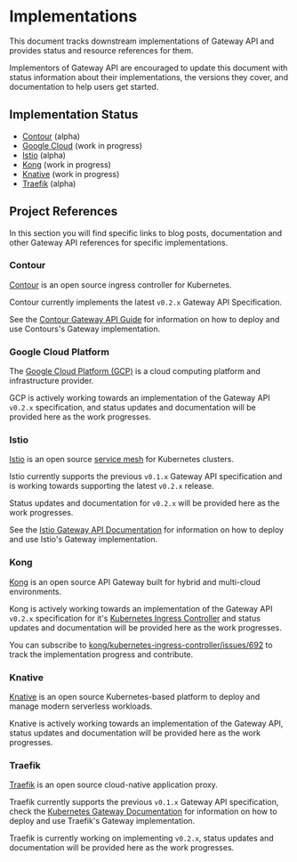 # Implementations

This document tracks downstream implementations of Gateway API and provides status and resource references for them.

Implementors of Gateway API are encouraged to update this document with status information about their implementations, the versions they cover, and documentation to help users get started.

## Implementation Status

- [Contour][1] (alpha)
- [Google Cloud][2] (work in progress)
- [Istio][3] (alpha)
- [Kong][4] (work in progress)
- [Knative][5] (work in progress)
- [Traefik][6] (alpha)

[1]:#contour
[2]:#google-cloud-platform
[3]:#istio
[4]:#kong
[5]:#knative
[6]:#traefik

## Project References

In this section you will find specific links to blog posts, documentation and other Gateway API references for specific implementations.

### Contour

[Contour][contour] is an open source ingress controller for Kubernetes.

Contour currently implements the latest `v0.2.x` Gateway API Specification.

See the [Contour Gateway API Guide][contour-1] for information on how to deploy and use Contours's Gateway implementation.

[contour]:https://projectcontour.io
[latest]:https://doc.traefik.io/traefik/routing/providers/kubernetes-gateway/
[contour-1]:https://projectcontour.io/guides/gateway-api/

### Google Cloud Platform

The [Google Cloud Platform (GCP)][gcp] is a cloud computing platform and infrastructure provider.

GCP is actively working towards an implementation of the Gateway API `v0.2.x` specification, and status updates and documentation will be provided here as the work progresses.

[gcp]:https://cloud.google.com

### Istio

[Istio][istio] is an open source [service mesh][mesh] for Kubernetes clusters.

Istio currently supports the previous `v0.1.x` Gateway API specification and is working towards supporting the latest `v0.2.x` release.

Status updates and documentation for `v0.2.x` will be provided here as the work progresses.

See the [Istio Gateway API Documentation][istio-1] for information on how to deploy and use Istio's Gateway implementation.

[istio]:https://istio.io
[mesh]:https://istio.io/latest/docs/concepts/what-is-istio/#what-is-a-service-mesh
[istio-1]:https://istio.io/latest/docs/tasks/traffic-management/ingress/service-apis/

### Kong

[Kong][kong] is an open source API Gateway built for hybrid and multi-cloud environments.

Kong is actively working towards an implementation of the Gateway API `v0.2.x` specification for it's [Kubernetes Ingress Controller][kic] and status updates and documentation will be provided here as the work progresses.

You can subscribe to [kong/kubernetes-ingress-controller/issues/692][kong-1] to track the implementation progress and contribute.

[kong]:https://konghq.com
[kic]:https://github.com/kong/kubernetes-ingress-controller
[kong-1]:https://github.com/kong/kubernetes-ingress-controller/issues/692

### Knative

[Knative][knative] is an open source Kubernetes-based platform to deploy and manage modern serverless workloads.

Knative is actively working towards an implementation of the Gateway API, status updates and documentation will be provided here as the work progresses.

[knative]:https://knative.dev/

### Traefik

[Traefik][traefik] is an open source cloud-native application proxy.

Traefik currently supports the previous `v0.1.x` Gateway API specification, check the [Kubernetes Gateway Documentation][traefik-1] for information on how to deploy and use Traefik's Gateway implementation.

Traefik is currently working on implementing `v0.2.x`, status updates and documentation will be provided here as the work progresses.

[traefik]:https://traefik.io
[traefik-1]:https://doc.traefik.io/traefik/routing/providers/kubernetes-gateway/
